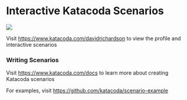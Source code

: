 # Interactive Katacoda Scenarios

[![](http://shields.katacoda.com/katacoda/davidrichardson/count.svg)](https://www.katacoda.com/davidrichardson "Get your profile on Katacoda.com")

Visit https://www.katacoda.com/davidrichardson to view the profile and interactive scenarios

### Writing Scenarios
Visit https://www.katacoda.com/docs to learn more about creating Katacoda scenarios

For examples, visit https://github.com/katacoda/scenario-example
